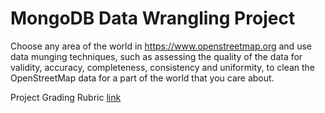 # MongoDB Data Wrangling Project

Choose any area of the world in https://www.openstreetmap.org and use data munging techniques, such as assessing the quality of the data for validity, accuracy, completeness, consistency and uniformity, to clean the OpenStreetMap data for a part of the world that you care about.

Project Grading Rubric [link](goo.gl/ITAEdv)

